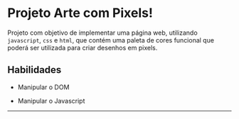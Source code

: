 # Projeto Arte com Pixels!

Projeto com objetivo de implementar uma página web, utilizando `javascript`, `css` e `html`, que contém uma paleta de cores funcional que poderá ser utilizada para criar desenhos em pixels.

## Habilidades

- Manipular o DOM

- Manipular o Javascript

---
